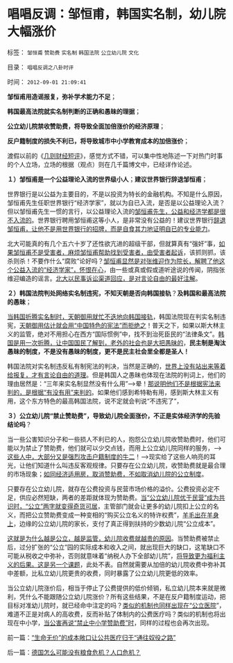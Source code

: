 # 唱唱反调：邹恒甫，韩国实名制，幼儿院大幅涨价

标签： `邹恒甫` `赞助费` `实名制` `韩国法院` `公立幼儿院` `文化` 

目录： `唱唱反调之八卦时评`

时间： `2012-09-01 21:09:41`

**邹恒甫用造谣报复，弥补学术能力不足**；

**韩国最高法院就实名制判断的正确和愚昧的理据**；

**公立幼儿院禁收赞助费，将导致全面加倍涨价的经济原理**；

**反户籍制度的损失不利已，将导致城市中小学教育成本的加倍涨价**；

渡假以前的《[几则财经短评](../../../2012/7/25/几则财经时事的短评.md)》，感觉方式不错，可以集中性地陈述一下对热门时事的个人立场，立场的根据（观点）则在几千篇博文中，已经详作论述。

**１）邹恒甫是一个公益理论入流的世界级小人**；**建议世界银行辞退邹恒甫**；

世界银行是以公益为主要目的，不是以投资为特长的金融机构。不知是什么原因，邹恒甫先生任职世界银行“经济学家”，就以为自已入流，是否是以公益理论入流？但以邹恒甫先生一惯的言行，以公益理论入流的[邹恒甫先生，公益和经济学都是很不入流的](../../../2011/7/21/经济学的良心就是据理力争Vs第一流的猪狗.md)。世界银行聘用邹恒甫这等小人，是非常没有公益的！建议世界银行[辞退邹恒甫，让他不是用世界银行的招牌，而是自食其力地证明自已的专业能力](../../../2012/5/28/最多只有一种经济学是科学的.md)。

北大可能真的有几个五六十岁了还性欲亢进的超级干部，但就算真有“强奸”事，[如果邹恒甫不是受害者，麻烦邹恒甫帮助找到受害者，由受害者起诉](../../../2012/4/25/“受害者举证”排除斯大林正义.md)，该抓则抓，该杀则杀！不要作什么“腐败”论好吗？[邹恒甫显然是对张维迎作为院长，解聘了他这个公益入流的“经济学家”，怀恨在心](../../../2011/10/24/新制度学派使用纳什均衡代替了边际效用.md)，由一些或真或假或道听途说的传闻，阴指张维迎编造的谣言。[北大以民事诉讼渠道回应，是对言论自由的最好注解](../../../2011/6/8/法治社会中的“造谣，人身攻击”如何诉讼？.md)。

**２）韩国法院判处网络实名制违宪，不知天朝是否向韩国接轨**？**及韩国和最高法院的愚昧**；

[当韩国折腾实名制时，天朝御用就忙不迭地向韩国接轨](../../../2012/4/13/韩国的实名制“严打谣言”出尽洋相；.md)，韩国法院现在判实名制违宪，[天朝御用估计就会用“中国特色的宪法”而拒绝之](../../../2010/12/10/作民心虚！“实名制”魅影危机.md)！普天之下，如果以斯大林主义的监管，绝对不用担心在西方“国际惯例”中，找不到治死臣民的“法律条文”。[韩国是用一次折腾，让中国国民了解到，老外的社会也是大把愚昧的](../../../2009/5/5/控制舆论，等于引火烧身.md)，**民主制是淘汰愚昧的制度，不是没有愚昧的制度，更不是民主社会里全都是圣人！**

韩国法院对实名制违反私有制宪法的判决，当然是正确的，[世界上没有站出来等着给报复，才有言论自由的道理](../../../2012/2/8/作民必然心虚,实名制压制温和观点，扩大激进面.md)。但是韩国人之愚昧也体现在法院的判词上，他们的理由居然是：“三年来实名制显然没有什么用”——>晕！[那说明他们不是根据宪法来判的，是根据“有没有用”来判的](../../../2010/5/17/袁腾飞绝没有人身攻击却遭毛派人身攻击.md)。如果他们感到希特勒有用，感到斯大林主义有用，这个东方特色的最高韩国法院，说不定就会判说“不违宪了”，

**３）公立幼儿院“禁止赞助费”，导致幼儿院全面涨价，不正是实体经济学的先验结论吗**？

当一些公害知识分子和一些损人不利已的人，抱怨公立幼儿院收赞助费时，他们可能以为禁止了赞助费，他们就可以少交点钱，而用上公立幼儿院同样的服务，——>[这些人中，大部分又是强烈攻击户籍制度的牛二](../../../2010/5/27/义务教育产业化，反户籍福利造福了谁.md)！——>现实给了这些人响亮的耳光，让他们知道什么叫违反客观规律。只要存在公立幼儿院，收赞助费就是最合理的市场现象；[如同经济适用房，取消赞助费，不如取消幼儿院的公立制度](../../../2008/8/11/取消开发商，不如取消经济适用房.md)。

只要存在公立幼儿院，就存在公费投资与民营市场价格的溢价。公费投资必定不足，供应必然短缺，两者的差距就体现为赞助费。[当“公立幼儿院优于民营”成为共识时，“公立”两字就变得奇货可居](../../../2008/1/1/穷老百姓看病贵养活了公立医院和公务员公费医疗.md)，主管部门就会让更多的幼儿院扣上公立的名义，而把公立赞助费变成一种变相的“购买公立名义的特许权费”，[羊毛出在羊身上](../../../2009/8/1/民粹口号，特权阶层利益最大化最隐蔽的方法.md)，边缘的公立幼儿院的家长，支付了真正得到扶持的少数幼儿院“公立成本”。

[这就是为什么越是公立，越是监管，幼儿院收费就越贵的原因](../../../2012/7/23/黑市的合理性和利润形成；.md)。当赞助费被禁止后，过分扩张的“公立”园的实际成本和收入之间，就出现巨大的缺口，这笔缺口不可能从税收之中弥补，否则就意味着“纳税人办下全部幼儿院”，[将导致更为福利主义的后果。这是另一个课题](../../../2011/11/17/校车悲剧拷问行政垄断的国计民生.md)，此处不表。自然就需要从加倍的幼儿院收费中弥补其中差额，比私立幼儿院更贵的收费，同时暴露了公立幼儿院更低的效率。

当公立幼儿院涨价后，相当于停止了公费提供的低价倾销，私立幼儿院本来就是微利，凭什么不能跟随公立幼儿院涨价？所有这些结果，不是在反户籍制度运动，把目标对准幼儿院时，就已经命中注定的吗？[类似的机制也同样出现在“公立医院](../../../2012/4/24/索取“公费医疗保障”的通往奴役之路.md)”，难道不正是对病人的高收费，反而补贴了体制内的公费医疗吗？类似的机制也将出现在中小学，[当公害再说“禁止中小学赞助费”时](../../../2012/7/12/公害知识分子的魔爪伸进了幼儿院！.md)，同样的过程也会再次出现。



前一篇：[“生命无价”的成本敞口让公共医疗归于“通往奴役之路”](../../../2012/9/1/“生命无价”的成本敞口让公共医疗归于“通往奴役之路”.md)

后一篇：[德国怎么可能没有粮食危机？人口危机？](../../../2012/9/2/德国怎么可能没有粮食危机？人口危机？.md)